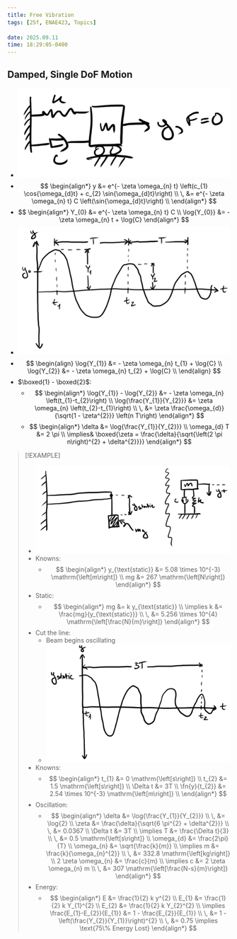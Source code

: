 ```yaml
---
title: Free Vibration
tags: [25f, ENAE423, Topics]

date: 2025.09.11
time: 18:29:05-0400
---
```


## Damped, Single DoF Motion
- ![Free Vibration Sketch](assets/free-vib-1dof-sketch.png)
- $$
    \begin{align*}
        y &= e^{- \zeta \omega_{n} t} \left(c_{1} \cos{\omega_{d}t} + c_{2} \sin{\omega_{d}t}\right) \\
        \, &= e^{- \zeta \omega_{n} t} C \left(\sin{\omega_{d}t}\right) \\
    \end{align*}
  $$
- $$
    \begin{align*}
        Y_{0} &= e^{- \zeta \omega_{n} t} C \\
        \log{Y_{0}} &= - \zeta \omega_{n} t + \log{C}
    \end{align*}
  $$
- ![Chart of Vibrations, y vs. t](assets/free-vib-1dof-chart.png)
- $$
    \begin{align}
        \log{Y_{1}} &= - \zeta \omega_{n} t_{1} + \log{C} \\
        \log{Y_{2}} &= - \zeta \omega_{n} t_{2} + \log{C} \\
    \end{align}
  $$
- $\boxed{1} - \boxed{2}$:
    - $$
        \begin{align*}
            \log{Y_{1}} - \log{Y_{2}} &= - \zeta \omega_{n} \left(t_{1}-t_{2}\right) \\
            \log{\frac{Y_{1}}{Y_{2}}} &= \zeta \omega_{n} \left(t_{2}-t_{1}\right) \\
            \, &= \zeta \frac{\omega_{d}}{\sqrt{1 - \zeta^{2}}} \left(n T\right)
        \end{align*}
      $$
    - $$
        \begin{align*}
            \delta &= \log{\frac{Y_{1}}{Y_{2}}} \\
            \omega_{d} T &= 2 \pi \\
            \implies& \boxed{\zeta = \frac{\delta}{\sqrt{\left(2 \pi n\right)^{2} + \delta^{2}}}}
        \end{align*}
      $$

> [!EXAMPLE]
> - ![Free Vibration Beam Example Sketch](assets/free-vib-1dof-beam-sketch.png)
> - Knowns:
>     - $$
>         \begin{align*}
>             y_{\text{static}} &= 5.08 \times 10^{-3} \mathrm{\left[m\right]} \\
>             mg &= 267 \mathrm{\left[N\right]}
>         \end{align*}
>       $$
> - Static:
>     - $$
>         \begin{align*}
>             mg &= k y_{\text{static}} \\
>             \implies k &= \frac{mg}{y_{\text{static}}} \\
>             \, &= 5.256 \times 10^{4} \mathrm{\left[\frac{N}{m}\right]}
>         \end{align*}
>       $$
> - Cut the line:
>     - Beam begins oscillating
>     - ![Beam Example Chart of Vibration, y vs. t](assets/free-vib-1dof-beam-chart.png)
> - Knowns:
>     - $$
>         \begin{align*}
>             t_{1} &= 0 \mathrm{\left[s\right]} \\
>             t_{2} &= 1.5 \mathrm{\left[s\right]} \\
>             \Delta t &= 3T \\
>             \fn{y}{t_{2}} &= 2.54 \times 10^{-3} \mathrm{\left[m\right]} \\
>         \end{align*}
>       $$
> - Oscillation:
>     - $$
>         \begin{align*}
>             \delta &= \log{\frac{Y_{1}}{Y_{2}}} \\
>             \, &= \log{2} \\
>             \zeta &= \frac{\delta}{\sqrt{6 \pi^{2} + \delta^{2}}} \\
>             \, &= 0.0367 \\
>             \Delta t &= 3T \\
>             \implies T &= \frac{\Delta t}{3} \\
>             \, &= 0.5 \mathrm{\left[s\right]} \\
>             \omega_{d} &= \frac{2\pi}{T} \\
>             \omega_{n} &= \sqrt{\frac{k}{m}} \\
>             \implies m &= \frac{k}{\omega_{n}^{2}} \\
>             \, &= 332.8 \mathrm{\left[kg\right]} \\
>             2 \zeta \omega_{n} &= \frac{c}{m} \\
>             \implies c &= 2 \zeta \omega_{n} m \\
>             \, &= 307 \mathrm{\left[\frac{N-s}{m}\right]}
>         \end{align*}
>       $$
> - Energy:
>     - $$
>         \begin{align*}
>             E &= \frac{1}{2} k y^{2} \\
>             E_{1} &= \frac{1}{2} k Y_{1}^{2} \\
>             E_{2} &= \frac{1}{2} k Y_{2}^{2} \\
>             \implies \frac{E_{1}-E_{2}}{E_{1}} &= 1 - \frac{E_{2}}{E_{1}} \\
>             \, &= 1 - \left(\frac{Y_{2}}{Y_{1}}\right)^{2} \\
>             \, &= 0.75 \implies \text{75\% Energy Lost}
>         \end{align*}
>       $$
